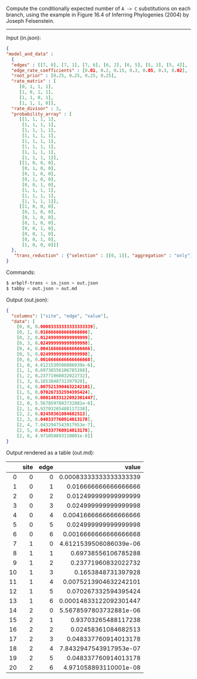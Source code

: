 Compute the conditionally expected number of `A -> C` substitutions
on each branch, using the example in Figure 16.4 of
Inferring Phylogenies (2004) by Joseph Felsenstein.

---

Input (in.json):
```json
{
"model_and_data" :
  {
  "edges" : [[7, 0], [7, 1], [7, 6], [6, 2], [6, 5], [5, 3], [5, 4]],
  "edge_rate_coefficients" : [0.01, 0.2, 0.15, 0.3, 0.05, 0.3, 0.02],
  "root_prior" : [0.25, 0.25, 0.25, 0.25],
  "rate_matrix" : [
	 [0, 1, 1, 1],
	 [1, 0, 1, 1],
	 [1, 1, 0, 1],
	 [1, 1, 1, 0]],
  "rate_divisor" : 3,
  "probability_array" : [
	 [[1, 1, 1, 1],
	  [1, 1, 1, 1],
	  [1, 1, 1, 1],
	  [1, 1, 1, 1],
	  [1, 1, 1, 1],
	  [1, 1, 1, 1],
	  [1, 1, 1, 1],
	  [1, 1, 1, 1]],
	 [[1, 0, 0, 0],
	  [0, 1, 0, 0],
	  [0, 1, 0, 0],
	  [0, 1, 0, 0],
	  [0, 0, 1, 0],
	  [1, 1, 1, 1],
	  [1, 1, 1, 1],
	  [1, 1, 1, 1]],
	 [[1, 0, 0, 0],
	  [0, 1, 0, 0],
	  [0, 1, 0, 0],
	  [0, 1, 0, 0],
	  [0, 0, 1, 0],
	  [0, 0, 1, 0],
	  [0, 0, 1, 0],
	  [1, 0, 0, 0]]]
  },
   "trans_reduction" : {"selection" : [[0, 1]], "aggregation" : "only"}
}
```

Commands:
```bash
$ arbplf-trans < in.json > out.json
$ tabby < out.json > out.md
```

Output (out.json):
```json
{
  "columns": ["site", "edge", "value"],
  "data": [
    [0, 0, 0.00083333333333333339],
    [0, 1, 0.016666666666666666],
    [0, 2, 0.012499999999999999],
    [0, 3, 0.024999999999999998],
    [0, 4, 0.0041666666666666666],
    [0, 5, 0.024999999999999998],
    [0, 6, 0.0016666666666666668],
    [1, 0, 4.6121539506086039e-6],
    [1, 1, 0.69738556106785288],
    [1, 2, 0.23771960832022732],
    [1, 3, 0.1653848731397928],
    [1, 4, 0.0075213904632242101],
    [1, 5, 0.070267332594395424],
    [1, 6, 0.00014833122092301447],
    [2, 0, 5.5678597803732881e-6],
    [2, 1, 0.93703265488117238],
    [2, 2, 0.02458361084682513],
    [2, 3, 0.048337760914013178],
    [2, 4, 7.8432947543917953e-7],
    [2, 5, 0.048337760914013178],
    [2, 6, 4.971058893110001e-8]]
}
```

Output rendered as a table (out.md):

|    |   site |   edge |                  value |
|---:|-------:|-------:|-----------------------:|
|  0 |      0 |      0 | 0.00083333333333333339 |
|  1 |      0 |      1 | 0.016666666666666666   |
|  2 |      0 |      2 | 0.012499999999999999   |
|  3 |      0 |      3 | 0.024999999999999998   |
|  4 |      0 |      4 | 0.0041666666666666666  |
|  5 |      0 |      5 | 0.024999999999999998   |
|  6 |      0 |      6 | 0.0016666666666666668  |
|  7 |      1 |      0 | 4.6121539506086039e-06 |
|  8 |      1 |      1 | 0.69738556106785288    |
|  9 |      1 |      2 | 0.23771960832022732    |
| 10 |      1 |      3 | 0.1653848731397928     |
| 11 |      1 |      4 | 0.0075213904632242101  |
| 12 |      1 |      5 | 0.070267332594395424   |
| 13 |      1 |      6 | 0.00014833122092301447 |
| 14 |      2 |      0 | 5.5678597803732881e-06 |
| 15 |      2 |      1 | 0.93703265488117238    |
| 16 |      2 |      2 | 0.02458361084682513    |
| 17 |      2 |      3 | 0.048337760914013178   |
| 18 |      2 |      4 | 7.8432947543917953e-07 |
| 19 |      2 |      5 | 0.048337760914013178   |
| 20 |      2 |      6 | 4.971058893110001e-08  |
